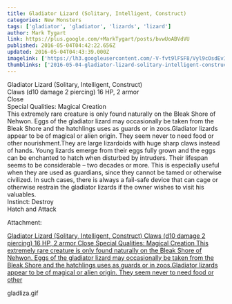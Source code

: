 ```yaml
---
title: Gladiator Lizard (Solitary, Intelligent, Construct)
categories: New Monsters
tags: ['gladiator', 'gladiator', 'lizards', 'lizard']
author: Mark Tygart
link: https://plus.google.com/+MarkTygart/posts/bvwUoABVdVU
published: 2016-05-04T04:42:22.656Z
updated: 2016-05-04T04:43:39.000Z
imagelink: ['https://lh3.googleusercontent.com/-V-fvt9lFSF8/Vyl9cOsdEvI/AAAAAAAAB4A/it3O7iiQqC4a9xvE5o7orVEImKFyO4CuQ/w300-h360/gladliza.gif']
thumblinks: ['2016-05-04-gladiator-lizard-solitary-intelligent-construct_tb.png']
---
```


Gladiator Lizard	(Solitary, Intelligent, Construct)<br />Claws (d10 damage 2 piercing)	16 HP,	2 armor<br />Close<br />Special Qualities: Magical Creation<br />This extremely rare creature is only found naturally on the Bleak Shore of Nehwon. Eggs of the gladiator lizard may occasionally be taken from the Bleak Shore and the hatchlings uses as guards or in zoos.Gladiator lizards appear to be of magical or alien origin. They seem never to need food or other nourishment.They are large lizardoids with huge sharp claws instead of hands. Young lizards emerge from their eggs fully grown and the eggs can be enchanted to hatch when disturbed by intruders. Their lifespan seems to be considerable – two decades or more. This is especially useful when they are used as guardians, since they cannot be tamed or otherwise civilized. In such cases, there is always a fail-safe device that can cage or otherwise restrain the gladiator lizards if the owner wishes to visit his valuables.<br />Instinct: Destroy<br />Hatch and Attack


Attachment:

<a href='https://plus.google.com/photos/118088719859349999400/albums/6280689074337553745/6280689079279227634?sqi=100084733231320276299&sqsi=a00a0016-f654-4964-9167-775a274a627c'>Gladiator Lizard (Solitary, Intelligent, Construct)
Claws (d10 damage 2 piercing) 16 HP, 2 armor
Close
Special Qualities: Magical Creation
This extremely rare creature is only found naturally on the Bleak Shore of Nehwon. Eggs of the gladiator lizard may occasionally be taken from the Bleak Shore and the hatchlings uses as guards or in zoos.Gladiator lizards appear to be of magical or alien origin. They seem never to need food or other</a>


gladliza.gif